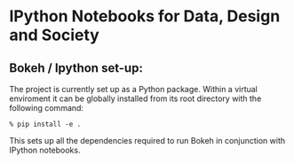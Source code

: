 # IPython Notebooks for Data, Design and Society

## Bokeh / Ipython set-up:

The project is currently set up as a Python package.  Within a virtual enviroment
it can be globally installed from its root directory with the following command:

```
% pip install -e .
```

This sets up all the dependencies required to run Bokeh in conjunction with IPython notebooks.
